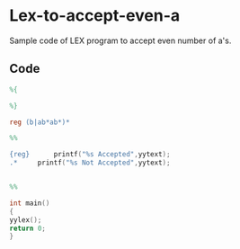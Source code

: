 # Lex-to-accept-even-a
Sample code of LEX program to accept even number of a's.

## Code

```lex
%{

%}

reg (b|ab*ab*)*

%%

{reg}      printf("%s Accepted",yytext);
.*     printf("%s Not Accepted",yytext);


%%

int main()
{
yylex();
return 0;
}
```
